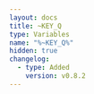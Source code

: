 ```yaml
---
layout: docs
title: ~KEY_Q
type: Variables
name: "%~KEY_Q%"
hidden: true
changelog:
  - type: Added
    version: v0.8.2
---
```

